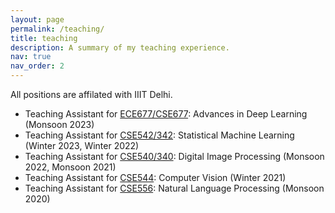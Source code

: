 ```yaml
---
layout: page
permalink: /teaching/
title: teaching
description: A summary of my teaching experience.
nav: true
nav_order: 2
---
```


All positions are affilated with IIIT Delhi.
- Teaching Assistant for [ECE677/CSE677](http://techtree.iiitd.edu.in/viewDescription/filename?=ECE677): Advances in Deep Learning (Monsoon 2023)
- Teaching Assistant for [CSE542/342](http://techtree.iiitd.edu.in/viewDescription/filename?=CSE342): Statistical Machine Learning (Winter 2023, Winter 2022)
- Teaching Assistant for [CSE540/340](http://techtree.iiitd.edu.in/viewDescription/filename?=CSE340): Digital Image Processing (Monsoon 2022, Monsoon 2021)
- Teaching Assistant for [CSE544](http://techtree.iiitd.edu.in/viewDescription/filename?=CSE344): Computer Vision (Winter 2021)
- Teaching Assistant for [CSE556](http://techtree.iiitd.edu.in/viewDescription/filename?=CSE556): Natural Language Processing (Monsoon 2020)
